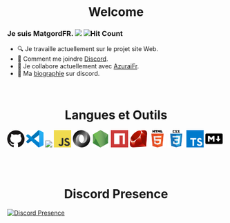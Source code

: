 <h1 align="center">Welcome</h1>

###  Je suis MatgordFR. <img src="https://cdn.discordapp.com/attachments/890288032551424092/904825701914517584/890368948623798282.gif" height="16px"/> ![Hit Count](https://visitor-badge.laobi.icu/badge?page_id=MatgordFr.MatgordFr)

- 🔍 Je travaille actuellement sur le projet site Web.
- 🚀 Comment me joindre [Discord](https://discord.com/users/711533499806515220).
- 🤝 Je collabore actuellement avec [AzuraiFr](https://github.com/AzuraiFr).
- 👤 Ma [biographie](https://dsc.bio/matgordfr) sur discord.

<br />

<h1 align="center">Langues et Outils</h1>

<code><img height="40" src="https://raw.githubusercontent.com/github/explore/78df643247d429f6cc873026c0622819ad797942/topics/github/github.png"></code>
<code><img height="40" src="https://raw.githubusercontent.com/github/explore/80688e429a7d4ef2fca1e82350fe8e3517d3494d/topics/visual-studio-code/visual-studio-code.png"></code>
<code><img height="40" src="https://avatars.githubusercontent.com/u/983194?s=200&v=4"></code>
<code><img height="40" src="https://raw.githubusercontent.com/github/explore/80688e429a7d4ef2fca1e82350fe8e3517d3494d/topics/javascript/javascript.png"></code>
<code><img height="40" src="https://raw.githubusercontent.com/github/explore/80688e429a7d4ef2fca1e82350fe8e3517d3494d/topics/json/json.png"></code>
<code><img height="40" src="https://raw.githubusercontent.com/github/explore/80688e429a7d4ef2fca1e82350fe8e3517d3494d/topics/nodejs/nodejs.png"></code>
<code><img height="40" src="https://raw.githubusercontent.com/github/explore/80688e429a7d4ef2fca1e82350fe8e3517d3494d/topics/npm/npm.png"></code>
<code><img height="40" src="https://raw.githubusercontent.com/github/explore/80688e429a7d4ef2fca1e82350fe8e3517d3494d/topics/ruby/ruby.png"></code>
<code><img height="40" src="https://raw.githubusercontent.com/github/explore/80688e429a7d4ef2fca1e82350fe8e3517d3494d/topics/html/html.png"></code>
<code><img height="40" src="https://raw.githubusercontent.com/github/explore/80688e429a7d4ef2fca1e82350fe8e3517d3494d/topics/css/css.png"></code>
<code><img height="40" src="https://raw.githubusercontent.com/github/explore/80688e429a7d4ef2fca1e82350fe8e3517d3494d/topics/typescript/typescript.png"></code>
<code><img height="40" src="https://raw.githubusercontent.com/github/explore/80688e429a7d4ef2fca1e82350fe8e3517d3494d/topics/markdown/markdown.png"></code>

<br />
<br />

<h1 align="center">Discord Presence</h1>

[![Discord Presence](https://lanyard-profile-readme.vercel.app/api/711533499806515220)](https://discord.com/users/711533499806515220)
